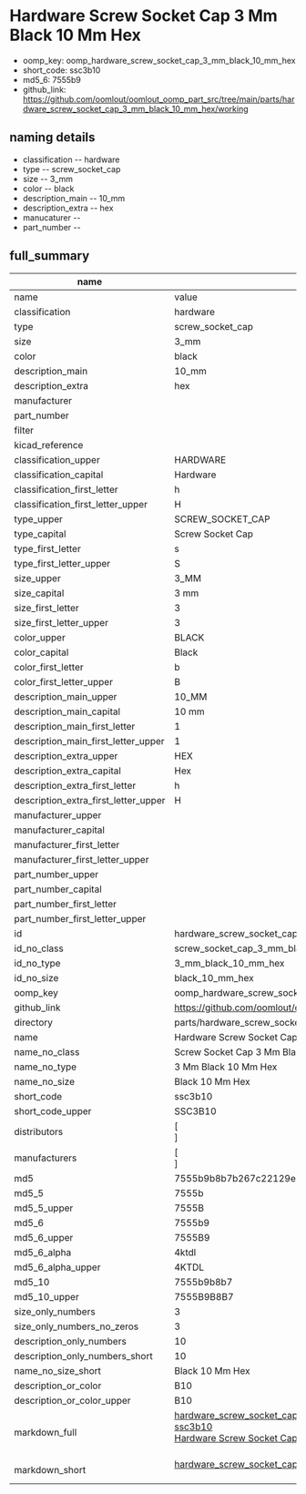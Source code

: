 # Hardware Screw Socket Cap 3 Mm Black 10 Mm Hex

  
* oomp_key: oomp_hardware_screw_socket_cap_3_mm_black_10_mm_hex 
* short_code: ssc3b10
* md5_6: 7555b9  
* github_link: https://github.com/oomlout/oomlout_oomp_part_src/tree/main/parts/hardware_screw_socket_cap_3_mm_black_10_mm_hex/working  
## naming details
* classification -- hardware
* type -- screw_socket_cap
* size -- 3_mm
* color -- black
* description_main -- 10_mm
* description_extra -- hex
* manucaturer -- 
* part_number -- 





## full_summary
| name | value | 
| --- | --- | 
| name | value | 
| classification | hardware | 
| type | screw_socket_cap | 
| size | 3_mm | 
| color | black | 
| description_main | 10_mm | 
| description_extra | hex | 
| manufacturer |  | 
| part_number |  | 
| filter |  | 
| kicad_reference |  | 
| classification_upper | HARDWARE | 
| classification_capital | Hardware | 
| classification_first_letter | h | 
| classification_first_letter_upper | H | 
| type_upper | SCREW_SOCKET_CAP | 
| type_capital | Screw Socket Cap | 
| type_first_letter | s | 
| type_first_letter_upper | S | 
| size_upper | 3_MM | 
| size_capital | 3 mm | 
| size_first_letter | 3 | 
| size_first_letter_upper | 3 | 
| color_upper | BLACK | 
| color_capital | Black | 
| color_first_letter | b | 
| color_first_letter_upper | B | 
| description_main_upper | 10_MM | 
| description_main_capital | 10 mm | 
| description_main_first_letter | 1 | 
| description_main_first_letter_upper | 1 | 
| description_extra_upper | HEX | 
| description_extra_capital | Hex | 
| description_extra_first_letter | h | 
| description_extra_first_letter_upper | H | 
| manufacturer_upper |  | 
| manufacturer_capital |  | 
| manufacturer_first_letter |  | 
| manufacturer_first_letter_upper |  | 
| part_number_upper |  | 
| part_number_capital |  | 
| part_number_first_letter |  | 
| part_number_first_letter_upper |  | 
| id | hardware_screw_socket_cap_3_mm_black_10_mm_hex | 
| id_no_class | screw_socket_cap_3_mm_black_10_mm_hex | 
| id_no_type | 3_mm_black_10_mm_hex | 
| id_no_size | black_10_mm_hex | 
| oomp_key | oomp_hardware_screw_socket_cap_3_mm_black_10_mm_hex | 
| github_link | https://github.com/oomlout/oomlout_oomp_part_src/tree/main/parts/hardware_screw_socket_cap_3_mm_black_10_mm_hex/working | 
| directory | parts/hardware_screw_socket_cap_3_mm_black_10_mm_hex | 
| name | Hardware Screw Socket Cap 3 Mm Black 10 Mm Hex | 
| name_no_class | Screw Socket Cap 3 Mm Black 10 Mm Hex | 
| name_no_type | 3 Mm Black 10 Mm Hex | 
| name_no_size | Black 10 Mm Hex | 
| short_code | ssc3b10 | 
| short_code_upper | SSC3B10 | 
| distributors | [<br>] | 
| manufacturers | [<br>] | 
| md5 | 7555b9b8b7b267c22129e5fc9749da5c | 
| md5_5 | 7555b | 
| md5_5_upper | 7555B | 
| md5_6 | 7555b9 | 
| md5_6_upper | 7555B9 | 
| md5_6_alpha | 4ktdl | 
| md5_6_alpha_upper | 4KTDL | 
| md5_10 | 7555b9b8b7 | 
| md5_10_upper | 7555B9B8B7 | 
| size_only_numbers | 3 | 
| size_only_numbers_no_zeros | 3 | 
| description_only_numbers | 10 | 
| description_only_numbers_short | 10 | 
| name_no_size_short | Black 10 Mm Hex | 
| description_or_color | B10 | 
| description_or_color_upper | B10 | 
| markdown_full | [hardware_screw_socket_cap_3_mm_black_10_mm_hex](https://github.com/oomlout/oomlout_oomp_part_src/tree/main/parts/hardware_screw_socket_cap_3_mm_black_10_mm_hex/working)<br>[ssc3b10](https://github.com/oomlout/oomlout_oomp_part_src/tree/main/parts/hardware_screw_socket_cap_3_mm_black_10_mm_hex/working)<br>[Hardware Screw Socket Cap 3 Mm Black 10 Mm Hex](https://github.com/oomlout/oomlout_oomp_part_src/tree/main/parts/hardware_screw_socket_cap_3_mm_black_10_mm_hex/working)<br><br> | 
| markdown_short | [hardware_screw_socket_cap_3_mm_black_10_mm_hex](https://github.com/oomlout/oomlout_oomp_part_src/tree/main/parts/hardware_screw_socket_cap_3_mm_black_10_mm_hex/working)<br><br> | 

